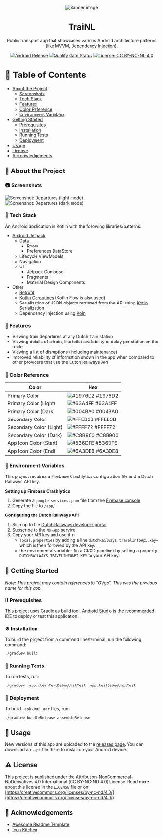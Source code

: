 <div align="center">

  ![Banner image](/docs/TraiNL-banner.webp?raw=true "Banner image")
  # TraiNL
  Public transport app that showcases various Android architecture patterns (like MVVM, Dependency Injection).

  [![Android Release](https://github.com/Marc-JB/TraiNL/actions/workflows/release.yml/badge.svg)](https://github.com/Marc-JB/TraiNL/actions) 
  [![Quality Gate Status](https://sonarcloud.io/api/project_badges/measure?project=Marc-JB_OVgo&metric=alert_status)](https://sonarcloud.io/dashboard?id=Marc-JB_OVgo) 
  [![License: CC BY-NC-ND 4.0](https://badgen.net/badge/license/CC%20BY-NC-ND%204.0/blue)](https://creativecommons.org/licenses/by-nc-nd/4.0/) 

</div>

# :notebook_with_decorative_cover: Table of Contents
- [About the Project](#star2-about-the-project)
  * [Screenshots](#camera-screenshots)
  * [Tech Stack](#space_invader-tech-stack)
  * [Features](#dart-features)
  * [Color Reference](#art-color-reference)
  * [Environment Variables](#key-environment-variables)
- [Getting Started](#toolbox-getting-started)
  * [Prerequisites](#bangbang-prerequisites)
  * [Installation](#gear-installation)
  * [Running Tests](#test_tube-running-tests)
  * [Deployment](#triangular_flag_on_post-deployment)
- [Usage](#eyes-usage)
- [License](#warning-license)
- [Acknowledgements](#gem-acknowledgements)

## :star2: About the Project
### :camera: Screenshots
![Screenshot: Departures (light mode)](/docs/screenshots/departures-1.webp?raw=true "Screenshot: Departures (light mode)")
![Screenshot: Departures (dark mode)](/docs/screenshots/departures-2.webp?raw=true "Screenshot: Departures (dark mode)") 

### :space_invader: Tech Stack
An Android application in Kotlin with the following libraries/patterns:
* [Android Jetpack](https://developer.android.com/jetpack)
  * Data
    * Room
    * Preferences DataStore
  * Lifecycle ViewModels
  * Navigation
  * UI
    * Jetpack Compose
    * Fragments
    * Material Design Components
* Other
  * [Retrofit](https://square.github.io/retrofit/)
  * [Kotlin Coroutines](https://kotlinlang.org/docs/reference/coroutines-overview.html) (Kotlin Flow is also used)
  * Serialization of JSON objects retrieved from the API using [Kotlin Serialization](https://kotlinlang.org/docs/serialization.html)
  * Dependency Injection using [Koin](https://insert-koin.io/)

### :dart: Features
* Viewing train departures at any Dutch train station
* Viewing details of a train, like toilet availability or delay per station on the route
* Viewing a list of disruptions (including maintenance)
* Improved reliability of information shown in the app when compared to other providers that use the Dutch Railways API

### :art: Color Reference
| Color | Hex |
| --- | --- |
| Primary Color | ![#1976D2](https://via.placeholder.com/16/1976D2.webp?text=+) #1976D2 |
| Primary Color (Light) | ![#63A4FF](https://via.placeholder.com/16/63A4FF.webp?text=+) #63A4FF |
| Primary Color (Dark) | ![#004BA0](https://via.placeholder.com/16/004BA0.webp?text=+) #004BA0 |
| Secondary Color | ![#FFEB3B](https://via.placeholder.com/16/FFEB3B.webp?text=+) #FFEB3B |
| Secondary Color (Light) | ![#FFFF72](https://via.placeholder.com/16/FFFF72.webp?text=+) #FFFF72 |
| Secondary Color (Dark) | ![#C8B900](https://via.placeholder.com/16/C8B900.webp?text=+) #C8B900 |
| App Icon Color (Start) | ![#536DFE](https://via.placeholder.com/16/536DFE.webp?text=+) #536DFE |
| App Icon Color (End) | ![#6A3DE8](https://via.placeholder.com/16/6A3DE8.webp?text=+) #6A3DE8 |

### :key: Environment Variables
This project requires a Firebase Crashlytics configuration file and a Dutch Railways API key.

**Setting up Firebase Crashlytics**
1. Generate a `google-services.json` file from the [Firebase console](https://console.firebase.google.com/)
2. Copy the file to `/app/`

**Configuring the Dutch Railways API**
1. Sign up to the [Dutch Railways developer portal](https://apiportal.ns.nl)
2. Subscribe to the `Ns-App` service
3. Copy your API key and use it in 
   - `local.properties` by adding a line `dutchRailways.travelInfoApi.key=` which is then followed by the API key.
   - the enviromental variables (in a CI/CD pipeline) by setting a property `DUTCHRAILWAYS_TRAVELINFOAPI_KEY` to your API key.

## 	:toolbox: Getting Started
*Note: This project may contain references to "OVgo". This was the previous name for this app.*

### :bangbang: Prerequisites
This project uses Gradle as build tool. Android Studio is the recommended IDE to deploy or test this application.

### :gear: Installation
To build the project from a command line/terminal, run the following command:
```bash
./gradlew build
```

### :test_tube: Running Tests
To run tests, run:
```bash
./gradlew :app:cleanTestDebugUnitTest :app:testDebugUnitTest
```

### :triangular_flag_on_post: Deployment
To build `.apk` and `.aar` files, run:
```bash
./gradlew bundleRelease assembleRelease
```

## :eyes: Usage
New versions of this app are uploaded to the [releases page](https://github.com/Marc-JB/TraiNL/releases/). You can download an `.apk` file there to install on your Android device. 

## :warning: License
This project is published under the Attribution-NonCommercial-NoDerivatives 4.0 International (CC BY-NC-ND 4.0) License. Read more about this license in the `LICENSE` file or on [https://creativecommons.org/licenses/by-nc-nd/4.0/](https://creativecommons.org/licenses/by-nc-nd/4.0/). 

## :gem: Acknowledgements
- [Awesome Readme Template](https://github.com/Louis3797/awesome-readme-template)
- [Icon Kitchen](https://icon.kitchen/)
